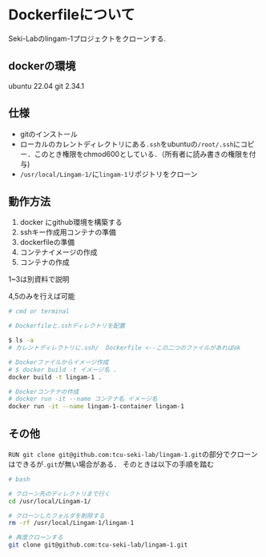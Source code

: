 # Dockerfileについて
Seki-Labのlingam-1プロジェクトをクローンする.

## dockerの環境
ubuntu 22.04
git 2.34.1

## 仕様
- gitのインストール  
- ローカルのカレントディレクトリにある`.ssh`をubuntuの`/root/.ssh`にコピー．このとき権限をchmod600としている．（所有者に読み書きの権限を付与)  
- `/usr/local/Lingam-1/`に`lingam-1`リポジトリをクローン

## 動作方法
1. docker にgithub環境を構築する
2. sshキー作成用コンテナの準備
3. dockerfileの準備
4. コンテナイメージの作成
5. コンテナの作成

1~3は別資料で説明

4,5のみを行えば可能
```sh
# cmd or terminal

# Dockerfileと.sshディレクトリを配置

$ ls -a
# カレントディレクトリに.ssh/  Dockerfile <--この二つのファイルがあればok

# Dockerファイルからイメージ作成
# $ docker build -t イメージ名 . 
docker build -t lingam-1 .  

# Dockerコンテナの作成
# docker run -it --name コンテナ名 イメージ名
docker run -it --name lingam-1-container lingam-1

```


## その他

`RUN git clone git@github.com:tcu-seki-lab/lingam-1.git`の部分でクローンはできるが`.git`が無い場合がある．
そのときは以下の手順を踏む  

```sh
# bash

# クローン先のディレクトリまで行く
cd /usr/local/Lingam-1/

# クローンしたフォルダを削除する
rm -rf /usr/local/Lingam-1/lingam-1

# 再度クローンする
git clone git@github.com:tcu-seki-lab/lingam-1.git

```